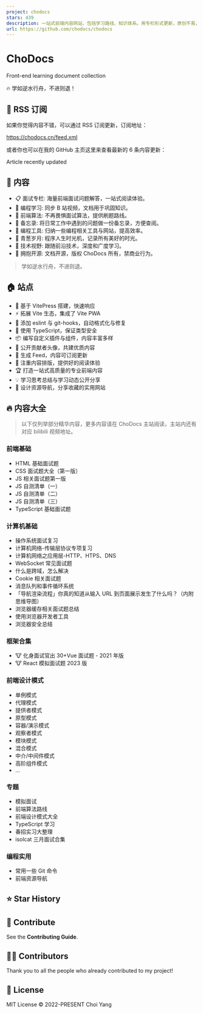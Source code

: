 ```yaml
---
project: chodocs
stars: 439
description: 一站式前端内容网站，包括学习路线、知识体系。用专栏形式更新，原创不易，Give a ⭐️ if this project helped you!
url: https://github.com/chodocs/chodocs
---
```


ChoDocs
=======

Front-end learning document collection

🔥 学如逆水行舟，不进则退！

📡 RSS 订阅
---------

如果你觉得内容不错，可以通过 RSS 订阅更新，订阅地址：

https://chodocs.cn/feed.xml

或者你也可以在我的 GitHub 主页这里来查看最新的 6 条内容更新：

Article recently updated

📓 内容
-----

-   📋 面试专栏: 海量前端面试问题解答，一站式阅读体验。
-   💬 编程学习: 同步 B 站视频，文档用于巩固知识。
-   📓 前端算法: 不再畏惧面试算法，提供刷题路线。
-   🚚 备忘录: 将日常工作中遇到的问题做一份备忘录，方便查阅。
-   🔧 编程工具: 归纳一些编程相关工具与网站，提高效率。
-   🌱 青葱岁月: 程序人生时光机，记录所有美好的时光。
-   🎉 技术视野: 跟随前沿技术，深度和广度学习。
-   🚩 拥抱开源: 文档开源，版权 ChoDocs 所有，禁商业行为。

> 学如逆水行舟，不进则退。

🏠 站点
-----

-   🚀 基于 VitePress 搭建，快速响应
-   ⚡ 拓展 Vite 生态，集成了 Vite PWA
-   📏 添加 eslint 与 git-hooks，自动格式化与修复
-   🦾 使用 TypeScript，保证类型安全
-   📦 编写自定义插件与组件，内容丰富多样
-   🌈 公开贡献者头像，共建优质内容
-   📡 生成 Feed，内容可订阅更新
-   📘 注重内容排版，提供好的阅读体验
-   🏆 打造一站式高质量的专业前端内容
-   💡 学习思考总结与学习动态公开分享
-   🍭 设计资源导航，分享收藏的实用网站

🔥 内容大全
-------

> 以下仅列举部分精华内容，更多内容请在 ChoDocs 主站阅读，主站内还有对应 bilibili 视频地址。

### 前端基础

-   HTML 基础面试题
-   CSS 面试题大全（第一版）
-   JS 相关面试题第一版
-   JS 自测清单（一）
-   JS 自测清单（二）
-   JS 自测清单（三）
-   TypeScript 基础面试题

### 计算机基础

-   操作系统面试复习
-   计算机网络-传输层协议专项复习
-   计算机网络之应用层-HTTP、HTPS、DNS
-   WebSocket 常见面试题
-   什么是跨域，怎么解决
-   Cookie 相关面试题
-   消息队列和事件循环系统
-   「导航渲染流程」你真的知道从输入 URL 到页面展示发生了什么吗？（内附思维导图）
-   浏览器缓存相关面试题总结
-   使用浏览器开发者工具
-   浏览器安全总结

### 框架合集

-   🐮 化身面试官出 30+Vue 面试题 - 2021 年版
-   🐮 React 模拟面试题 2023 版

### 前端设计模式

-   单例模式
-   代理模式
-   提供者模式
-   原型模式
-   容器/演示模式
-   观察者模式
-   模块模式
-   混合模式
-   中介/中间件模式
-   高阶组件模式
-   ...

### 专题

-   模拟面试
-   前端算法路线
-   前端设计模式大全
-   TypeScript 学习
-   春招实习大整理
-   isolcat 三月面试合集

### 编程实用

-   常用一些 Git 命令
-   前端资源导航

⭐ Star History
--------------

🧱 Contribute
-------------

See the **Contributing Guide**.

🧑‍💻 Contributors
------------------

Thank you to all the people who already contributed to my project!

📄 License
----------

MIT License © 2022-PRESENT Choi Yang
